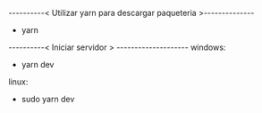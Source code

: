 ----------< Utilizar yarn para descargar paqueteria >--------------

* yarn

----------< Iniciar servidor > --------------------
windows:
* yarn dev

linux: 
* sudo yarn dev
